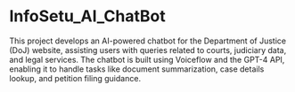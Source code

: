 # InfoSetu_AI_ChatBot
This project develops an AI-powered chatbot for the Department of Justice (DoJ) website, assisting users with queries related to courts, judiciary data, and legal services. The chatbot is built using Voiceflow and the GPT-4 API, enabling it to handle tasks like document summarization, case details lookup, and petition filing guidance.
